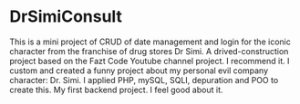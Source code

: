 # DrSimiConsult
This is a mini project of CRUD of date management and login for the iconic character from the franchise of drug stores Dr Simi.
A drived-construction project based on the Fazt Code Youtube channel project. I recommend it.
I custom and created a funny project about my personal evil company character: Dr. Simi.
I applied PHP, mySQL, SQLI, depuration and POO to create this. My first backend project. I feel good about it.
